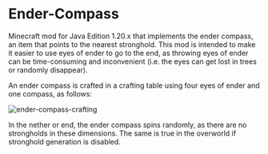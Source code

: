 # Ender-Compass
Minecraft mod for Java Edition 1.20.x that implements the ender compass, an item that points to the nearest stronghold. This mod is intended to make it easier to use eyes of ender to go to the end, as throwing eyes of ender can be time-consuming and inconvenient (i.e. the eyes can get lost in trees or randomly disappear).

An ender compass is crafted in a crafting table using four eyes of ender and one compass, as follows:

![ender-compass-crafting](https://github.com/user-attachments/assets/91bf35fe-ad07-4e72-98bd-005981ad3a80)

In the nether or end, the ender compass spins randomly, as there are no strongholds in these dimensions. The same is true in the overworld if stronghold generation is disabled.